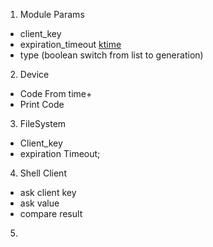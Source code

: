 1) Module Params
  - client_key
  - expiration_timeout [ktime](https://elixir.bootlin.com/linux/v5.0.7/source/include/linux/ktime.h)
  - type (boolean switch from list to generation)
2) Device
  - Code From time+ 
  - Print Code
3) FileSystem
  - Client_key
  - expiration Timeout;

4) Shell Client
  - ask client key
  - ask value
  - compare result
5) 
